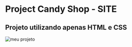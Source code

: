 # Project Candy Shop - SITE
## Projeto utilizando apenas HTML e CSS
![meu projeto](https://github.com/camyllasantos/site_candyshop/assets/106920831/883a65c8-8740-4627-be92-37f0636eff65)

